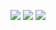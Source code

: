 
![](https://raw.githubusercontent.com/tristanschiemenz/github-stats/blob/main/generated/languages.svg#gh-dark-mode-only)
![](https://raw.githubusercontent.com/tristanschiemenz/github-stats/blob/main/generated/languages.svg#gh-light-mode-only)
![](https://github.com/tristanschiemenz/github-stats/blob/main/generated/languages.svg?raw=true)

